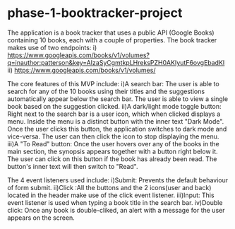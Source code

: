 # phase-1-booktracker-project
  
The application is a book tracker that uses a public API (Google Books) containing 10 books, each with a couple of properties. The book tracker makes use of two endpoints:
i) https://www.googleapis.com/books/v1/volumes?q=inauthor:patterson&key=AIzaSyCgmtkpLHreksPZH0AKIyutF6ovgEbadKI
ii) https://www.googleapis.com/books/v1/volumes/


The core features of this MVP include:
i)A search bar: The user is able to search for any of the 10 books using their titles and the suggestions automatically appear below the search bar. The user is able to view a single book based on the suggestion clicked.
ii)A dark/light mode toggle button: Right next to the search bar is a user icon, which when clicked displays a menu. Inside the menu is a distinct button with the inner text "Dark Mode". Once the user clicks this button, the application switches to dark mode and vice-versa. The user can then click the icon to stop displaying the menu.
iii)A "To Read" button: Once the user hovers over any of the books in the main section, the synopsis appears together with a button right below it. The user can click on this button if the book has already been read. The button's inner text will then switch to "Read".

The 4 event listeners used include:
i)Submit: Prevents the default behaviour of form submit.
ii)Click :All the buttons and the 2 icons(user and back) located in the header make use of the click event listener.
iii)Input: This event listener is used when typing a book title in the search bar.
iv)Double click: Once any book is double-cliked, an alert with a message for the user appears on the screen.
